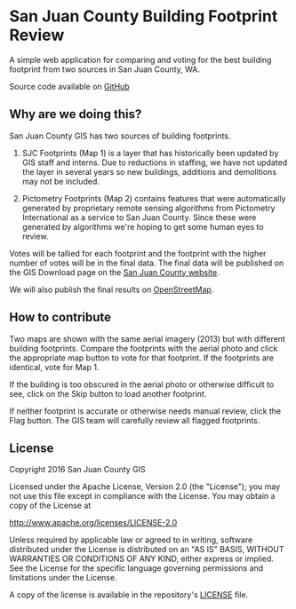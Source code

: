 # San Juan County Building Footprint Review

A simple web application for comparing and voting for the best building
footprint from two sources in San Juan County, WA.

Source code available on [GitHub](http://github.com/sjcgis/footprint-review)

## Why are we doing this?

San Juan County GIS has two sources of building footprints.

1.  SJC Footprints (Map 1) is a layer that has historically been updated by GIS
    staff and interns. Due to reductions in staffing, we have not updated the layer
    in several years so new buildings, additions and demolitions may not be
    included.

2.  Pictometry Footprints (Map 2) contains features that were automatically
    generated by proprietary remote sensing algorithms from Pictometry International
    as a service to San Juan County. Since these were generated by algorithms we're
    hoping to get some human eyes to review.

Votes will be tallied for each footprint and the footprint with the higher
number of votes will be in the final data. The final data will be published
on the GIS Download page on the [San Juan County website](http://sanjuanco.com).

We will also publish the final results on [OpenStreetMap](http://openstreetmap.org).

## How to contribute

Two maps are shown with the same aerial imagery (2013) but with different building
footprints. Compare the footprints with the aerial photo and click the
appropriate map button to vote for that footprint. If the footprints are
identical, vote for Map 1.

If the building is too obscured in the aerial photo or otherwise difficult to
see, click on the Skip button to load another footprint.

If neither footprint is accurate or otherwise needs manual review, click the
Flag button. The GIS team will carefully review all flagged footprints.

## License

Copyright 2016 San Juan County GIS

Licensed under the Apache License, Version 2.0 (the "License");
you may not use this file except in compliance with the License.
You may obtain a copy of the License at

   <http://www.apache.org/licenses/LICENSE-2.0>

Unless required by applicable law or agreed to in writing, software
distributed under the License is distributed on an "AS IS" BASIS,
WITHOUT WARRANTIES OR CONDITIONS OF ANY KIND, either express or implied.
See the License for the specific language governing permissions and
limitations under the License.

A copy of the license is available in the repository's [LICENSE](https://raw.github.com/sjcgis/footprint-review/master/LICENSE) file.
